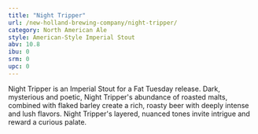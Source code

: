 ```yaml
---
title: "Night Tripper"
url: /new-holland-brewing-company/night-tripper/
category: North American Ale
style: American-Style Imperial Stout
abv: 10.8
ibu: 0
srm: 0
upc: 0
---
```

Night Tripper is an Imperial Stout for a Fat Tuesday release. Dark, mysterious and poetic, Night Tripper's abundance of roasted malts, combined with flaked barley create a rich, roasty beer with deeply intense and lush flavors. Night Tripper's layered, nuanced tones invite intrigue and reward a curious palate.
